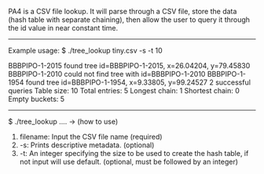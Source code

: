 PA4 is a CSV file lookup. It will parse through a CSV file, store the data (hash table with separate chaining), then allow the user to query it through the id value in near constant time.

----------------
Example usage:
$ ./tree_lookup tiny.csv -s -t 10

BBBPIPO-1-2015
found tree id=BBBPIPO-1-2015, x=26.04204, y=79.45830
BBBPIPO-1-2010
could not find tree with id=BBBPIPO-1-2010
BBBPIPO-1-1954
found tree id=BBBPIPO-1-1954, x=9.33805, y=99.24527
2 successful queries
Table size: 10
Total entries: 5
Longest chain: 1
Shortest chain: 0
Empty buckets: 5



----------------
$ ./tree_lookup .... -> (how to use)

1) filename: Input the CSV file name (required)
2) -s: Prints descriptive metadata. (optional)
3) -t: An integer specifying the size to be used to create the hash table, if not input will use default. (optional, must be followed by an integer)
